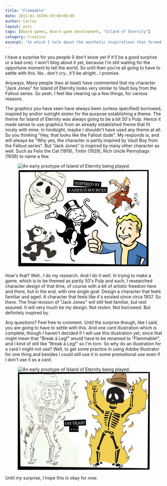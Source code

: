 ```yaml
---
title: "Flammable"
date: 2011-01-16T06:39:00+00:00
author: Carlos
layout: post
tags: [Board games, Board game development, "Island of Eternity"]
category: Creative
excerpt: "In which I talk about the aesthetic inspirations that formed the design of Island of Eternity."
---
```

I have a surprise for you people (I don't know yet if it'll be a good surprise or a bad one). I won't blog about it yet, because I'm still waiting for the opportune moment to tell the world. So until then you're all going to have to settle with this. No.. don't cry.. it'll be alright.. I promise.

Anyways. Many people (two at least) have commented that my character "Jack Jones" for Island of Eternity looks very similar to Vault boy from the Fallout series. So yeah, I feel like clearing up a few things, for various reasons.

The graphics you have seen have always been (unless specified) borrowed, inspired by and/or outright stolen for the purpose establishing a theme. The theme for Island of Eternity was always going to be a bit 50's Pulp. Hence it made sense to use graphics from an already established theme that fit nicely with mine. In hindsight, maybe I shouldn't have used any theme at all. So you thinking "Hey, that looks like the Fallout dude". My responds is, and will always be "Why yes, the character is partly inspired by Vault Boy from the Fallout series". But "Jack Jones" is inspired by many other character as well. Such as Felix the Cat (1919), Tintin (1929), Rich Uncle Pennybags (1936) to name a few.

<figure>
  <img class="js-lazy-load" data-original="/assets/posts/2011/01/inspired-by.png" alt="An early prootype of Island of Eternity being played.">
  <noscript>
    <img src="/assets/posts/2011/01/inspired-by.png" alt="An early prootype of Island of Eternity being played.">
  </noscript>
  <figcaption></figcaption>
</figure>

How's that? Well.. I do my research. And I do it well. In trying to make a game, which is to be themed as partly 50's Pulp and such, I researched character design of that time, of course with a bit of artistic freedom here and there, but in the end, with one single goal. Design a character that feels familiar and aged. A character that feels like it's existed since circa 1937. So there. The final revision of "Jack Jones" will still feel familiar, but rest assured. It will very much be my design. Not stolen. Not borrowed. But definitely inspired by.

Any questions? Feel free to comment. Until the surprise though, like I said, you are going to have to settle with this. And one card illustration which is complete, though I haven't decided if I will use this illustration yet, since that might mean that "Break á Leg!" would have to be renamed to "Flammable!", and I kind of still like "Break á Leg!" so I'm torn. So why do an illustration for a card I might not use? Well, to get some practice in using Adobe Illustrator for one thing and besides I could still use it in some promotional use even if I don't use it as a card.

<figure>
  <img class="js-lazy-load" data-original="/assets/posts/2011/01/oh-yeah.png" alt="An early prootype of Island of Eternity being played.">
  <noscript>
    <img src="/assets/posts/2011/01/oh-yeah.png" alt="An early prootype of Island of Eternity being played.">
  </noscript>
  <figcaption></figcaption>
</figure>

Until my surprise, I hope this is okay for now.
